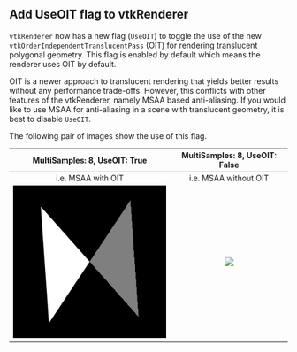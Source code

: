 ## Add UseOIT flag to vtkRenderer

`vtkRenderer` now has a new flag (`UseOIT`) to toggle the use of the new
`vtkOrderIndependentTranslucentPass` (OIT) for rendering translucent polygonal geometry. This flag
is enabled by default which means the renderer uses OIT by default.

OIT is a newer approach to translucent rendering that yields better results without any performance
trade-offs. However, this conflicts with other features of the vtkRenderer, namely MSAA based
anti-aliasing. If you would like to use MSAA for anti-aliasing in a scene with translucent geometry,
it is best to disable `UseOIT`.

The following pair of images show the use of this flag.

|MultiSamples: 8, UseOIT: True|MultiSamples: 8, UseOIT: False|
|:--:|:--:|
|i.e. MSAA with OIT |i.e. MSAA without OIT |
|![](../imgs/9.5/OIT_with_MSAA.png)|![](https://vtk.org/files/ExternalData/SHA512/b5dce5a56db0d685c638e3383536bcbb1cbf0b71040989c7fad040f221f4527f761d7cd22c7e4dd63aaf368cc236e366d37c4832b07f59f50b6928d223f7da9e)|
